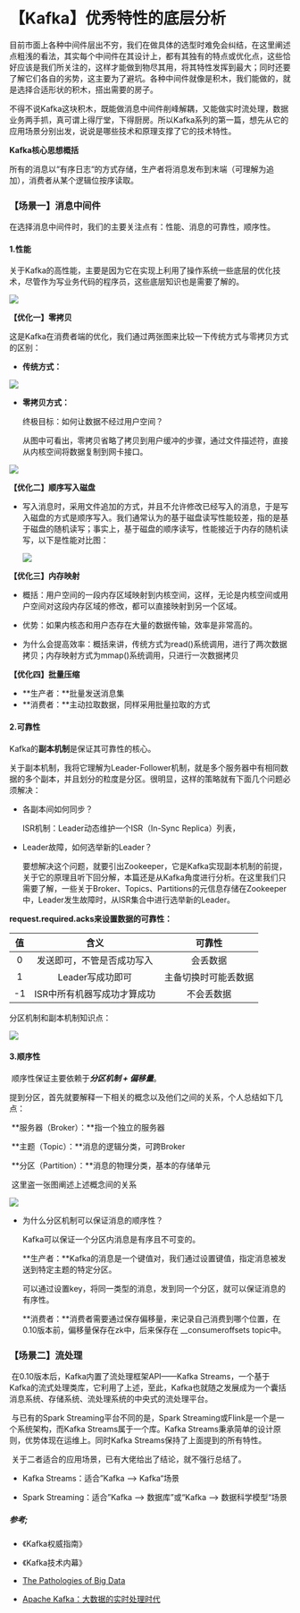 # 【Kafka】优秀特性的底层分析

目前市面上各种中间件层出不穷，我们在做具体的选型时难免会纠结，在这里阐述点粗浅的看法，其实每个中间件在其设计上，都有其独有的特点或优化点，这些恰好应该是我们所关注的，这样才能做到物尽其用，将其特性发挥到最大；同时还要了解它们各自的劣势，这主要为了避坑。各种中间件就像是积木，我们能做的，就是选择合适形状的积木，搭出需要的房子。

不得不说Kafka这块积木，既能做消息中间件削峰解耦，又能做实时流处理，数据业务两手抓，真可谓上得厅堂，下得厨房。所以Kafka系列的第一篇，想先从它的应用场景分别出发，说说是哪些技术和原理支撑了它的技术特性。



**Kafka核心思想概括**

所有的消息以“有序日志“的方式存储，生产者将消息发布到末端（可理解为追加），消费者从某个逻辑位按序读取。



### 【场景一】消息中间件

在选择消息中间件时，我们的主要关注点有：性能、消息的可靠性，顺序性。

#### 1.性能

关于Kafka的高性能，主要是因为它在实现上利用了操作系统一些底层的优化技术，尽管作为写业务代码的程序员，这些底层知识也是需要了解的。

![](https://github.com/Sojournerhhy/MarkdownPhotosRepository/blob/master/Res/ArticlePic/Kafka%E9%AB%98%E6%80%A7%E8%83%BD.jpg?raw=true)

**【优化一】零拷贝**

​	这是Kafka在消费者端的优化，我们通过两张图来比较一下传统方式与零拷贝方式的区别：

- **传统方式：**

![](https://github.com/Sojournerhhy/MarkdownPhotosRepository/blob/master/Res/ArticlePic/%E9%9B%B6%E6%8B%B7%E8%B4%9D-%E4%BC%A0%E7%BB%9F%E6%96%B9%E5%BC%8F.png?raw=true)



- **零拷贝方式：**

  终极目标：如何让数据不经过用户空间？

  从图中可看出，零拷贝省略了拷贝到用户缓冲的步骤，通过文件描述符，直接从内核空间将数据复制到网卡接口。

![](https://github.com/Sojournerhhy/MarkdownPhotosRepository/blob/master/Res/ArticlePic/%E9%9B%B6%E6%8B%B7%E8%B4%9D-%E9%9B%B6%E6%8B%B7%E8%B4%9D%E6%96%B9%E5%BC%8F.png?raw=true)

**【优化二】顺序写入磁盘**

- 写入消息时，采用文件追加的方式，并且不允许修改已经写入的消息，于是写入磁盘的方式是顺序写入。我们通常认为的基于磁盘读写性能较差，指的是基于磁盘的随机读写；事实上，基于磁盘的顺序读写，性能接近于内存的随机读写，以下是性能对比图：

  ![](https://github.com/Sojournerhhy/MarkdownPhotosRepository/blob/master/Res/ArticlePic/%E8%AF%BB%E5%86%99%E6%80%A7%E8%83%BD.png?raw=true)

  

**【优化三】内存映射**

- 概括：用户空间的一段内存区域映射到内核空间，这样，无论是内核空间或用户空间对这段内存区域的修改，都可以直接映射到另一个区域。

- 优势：如果内核态和用户态存在大量的数据传输，效率是非常高的。

- 为什么会提高效率：概括来讲，传统方式为read()系统调用，进行了两次数据拷贝；内存映射方式为mmap()系统调用，只进行一次数据拷贝

  

**【优化四】批量压缩**

- **生产者：**批量发送消息集
- **消费者：**主动拉取数据，同样采用批量拉取的方式



#### 2.可靠性

Kafka的**副本机制**是保证其可靠性的核心。

关于副本机制，我将它理解为Leader-Follower机制，就是多个服务器中有相同数据的多个副本，并且划分的粒度是分区。很明显，这样的策略就有下面几个问题必须解决：

- 各副本间如何同步？

  ISR机制：Leader动态维护一个ISR（In-Sync Replica）列表，

- Leader故障，如何选举新的Leader？

  要想解决这个问题，就要引出Zookeeper，它是Kafka实现副本机制的前提，关于它的原理且听下回分解，本篇还是从Kafka角度进行分析。在这里我们只需要了解，一些关于Broker、Topics、Partitions的元信息存储在Zookeeper中，Leader发生故障时，从ISR集合中进行选举新的Leader。



**request.required.acks来设置数据的可靠性：**

|  值  |            含义             |        可靠性        |
| :--: | :-------------------------: | :------------------: |
|  0   | 发送即可，不管是否成功写入  |       会丢数据       |
|  1   |      Leader写成功即可       | 主备切换时可能丢数据 |
|  -1  | ISR中所有机器写成功才算成功 |      不会丢数据      |



   分区机制和副本机制知识点：

![](https://github.com/Sojournerhhy/MarkdownPhotosRepository/blob/master/Res/ArticlePic/Kafka%E5%88%86%E5%8C%BA%E5%89%AF%E6%9C%AC.jpg?raw=true)

#### 3.顺序性

​	顺序性保证主要依赖于***分区机制 + 偏移量***。

​	提到分区，首先就要解释一下相关的概念以及他们之间的关系，个人总结如下几点：

​			**服务器（Broker）：**指一个独立的服务器

​			**主题（Topic）：**消息的逻辑分类，可跨Broker

​			**分区（Partition）：**消息的物理分类，基本的存储单元

​    这里盗一张图阐述上述概念间的关系

![](https://github.com/Sojournerhhy/MarkdownPhotosRepository/blob/master/Res/ArticlePic/broker-topic.jpg?raw=true)





- 为什么分区机制可以保证消息的顺序性？

  

  Kafka可以保证一个分区内消息是有序且不可变的。

  **生产者：**Kafka的消息是一个键值对，我们通过设置键值，指定消息被发送到特定主题的特定分区。

  可以通过设置key，将同一类型的消息，发到同一个分区，就可以保证消息的有序性。

  **消费者：**消费者需要通过保存偏移量，来记录自己消费到哪个位置，在0.10版本前，偏移量保存在zk中，后来保存在 __consumeroffsets topic中。

  

### 【场景二】流处理

​	在0.10版本后，Kafka内置了流处理框架API——Kafka Streams，一个基于Kafka的流式处理类库，它利用了上述，至此，Kafka也就随之发展成为一个囊括消息系统、存储系统、流处理系统的中央式的流处理平台。

​	与已有的Spark Streaming平台不同的是，Spark Streaming或Flink是一个是一个系统架构，而Kafka Streams属于一个库。Kafka Streams秉承简单的设计原则，优势体现在运维上。同时Kafka Streams保持了上面提到的所有特性。

​	关于二者适合的应用场景，已有大佬给出了结论，就不强行总结了。

-  Kafka Streams：适合”Kafka --> Kafka“场景

-  Spark Streaming：适合”Kafka --> 数据库”或“Kafka --> 数据科学模型“场景



##### 参考;

- 《Kafka权威指南》

- 《Kafka技术内幕》

- [The Pathologies of Big Data](http://queue.acm.org/detail.cfm?id=1563874)

- [Apache Kafka：大数据的实时处理时代]( http://bigdata.51cto.com/art/201708/547606.htm)

  